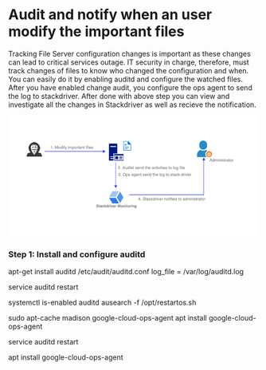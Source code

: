 # Audit and notify when an user modify the important files
Tracking File Server configuration changes is important as these changes can lead to critical services outage. IT security in charge, therefore, must track changes of files to know who changed the configuration and when. You can easily do it by enabling auditd and configure the watched files. After you have enabled change audit, you configure the ops agent to send the log to stackdriver. After done with above step you can view and investigate all the changes in Stackdriver as well as recieve the notification.

![Alt text](https://github.com/anhbuicsa/gcp-terraform/blob/master/alert-modify-file/hacker.png?raw=true "Title")

### Step 1: Install and configure auditd
apt-get install auditd 
/etc/audit/auditd.conf 
log_file = /var/log/auditd.log 

service auditd restart 

systemctl is-enabled auditd 
ausearch -f  /opt/restartos.sh 

sudo apt-cache madison google-cloud-ops-agent 
apt install google-cloud-ops-agent 







service auditd restart


apt install google-cloud-ops-agent

